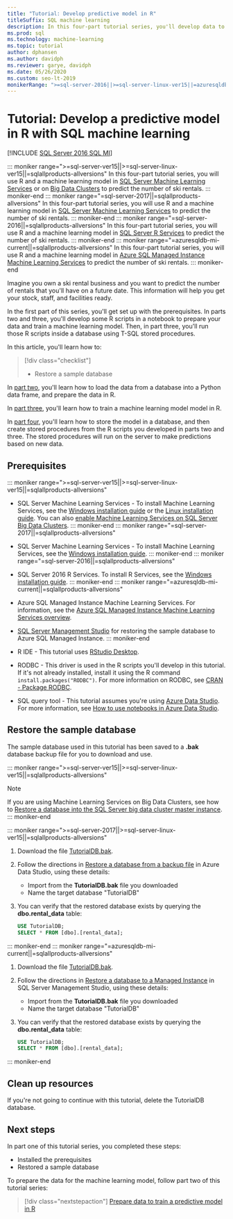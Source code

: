 ```yaml
---
title: "Tutorial: Develop predictive model in R"
titleSuffix: SQL machine learning
description: In this four-part tutorial series, you'll develop data to train a predictive model in R with SQL machine learning.
ms.prod: sql
ms.technology: machine-learning
ms.topic: tutorial
author: dphansen
ms.author: davidph
ms.reviewer: garye, davidph
ms.date: 05/26/2020
ms.custom: seo-lt-2019
monikerRange: ">=sql-server-2016||>=sql-server-linux-ver15||=azuresqldb-mi-current||=sqlallproducts-allversions"
---
```

# Tutorial: Develop a predictive model in R with SQL machine learning
[!INCLUDE [SQL Server 2016 SQL MI](../../includes/applies-to-version/sqlserver2016-asdbmi.md)]

::: moniker range=">=sql-server-ver15||>=sql-server-linux-ver15||=sqlallproducts-allversions"
In this four-part tutorial series, you will use R and a machine learning model in [SQL Server Machine Learning Services](../sql-server-machine-learning-services.md) or on [Big Data Clusters](../../big-data-cluster/machine-learning-services.md) to predict the number of ski rentals.
::: moniker-end
::: moniker range="=sql-server-2017||=sqlallproducts-allversions"
In this four-part tutorial series, you will use R and a machine learning model in [SQL Server Machine Learning Services](../sql-server-machine-learning-services.md) to predict the number of ski rentals.
::: moniker-end
::: moniker range="=sql-server-2016||=sqlallproducts-allversions"
In this four-part tutorial series, you will use R and a machine learning model in [SQL Server R Services](../r/sql-server-r-services.md) to predict the number of ski rentals.
::: moniker-end
::: moniker range="=azuresqldb-mi-current||=sqlallproducts-allversions"
In this four-part tutorial series, you will use R and a machine learning model in [Azure SQL Managed Instance Machine Learning Services](/azure/azure-sql/managed-instance/machine-learning-services-overview) to predict the number of ski rentals.
::: moniker-end

Imagine you own a ski rental business and you want to predict the number of rentals that you'll have on a future date. This information will help you get your stock, staff, and facilities ready.

In the first part of this series, you'll get set up with the prerequisites. In parts two and three, you'll develop some R scripts in a notebook to prepare your data and train a machine learning model. Then, in part three, you'll run those R scripts inside a database using T-SQL stored procedures.

In this article, you'll learn how to:

> [!div class="checklist"]
> * Restore a sample database 

In [part two](r-predictive-model-prepare-data.md), you'll learn how to load the data from a database into a Python data frame, and prepare the data in R.

In [part three](r-predictive-model-train.md), you'll learn how to train a machine learning model model in R.

In [part four](r-predictive-model-deploy.md), you'll learn how to store the model in a database, and then create stored procedures from the R scripts you developed in parts two and three. The stored procedures will run on the server to make predictions based on new data.

## Prerequisites

::: moniker range=">=sql-server-ver15||>=sql-server-linux-ver15||=sqlallproducts-allversions"
* SQL Server Machine Learning Services - To install Machine Learning Services, see the [Windows installation guide](../install/sql-machine-learning-services-windows-install.md) or the [Linux installation guide](../../linux/sql-server-linux-setup-machine-learning.md?toc=%2Fsql%2Fmachine-learning%2Ftoc.json). You can also [enable Machine Learning Services on SQL Server Big Data Clusters](../../big-data-cluster/machine-learning-services.md).
::: moniker-end
::: moniker range="=sql-server-2017||=sqlallproducts-allversions"
* SQL Server Machine Learning Services - To install Machine Learning Services, see the [Windows installation guide](../install/sql-machine-learning-services-windows-install.md). 
::: moniker-end
::: moniker range="=sql-server-2016||=sqlallproducts-allversions"
* SQL Server 2016 R Services. To install R Services, see the [Windows installation guide](../install/sql-r-services-windows-install.md). 
::: moniker-end
::: moniker range="=azuresqldb-mi-current||=sqlallproducts-allversions"
* Azure SQL Managed Instance Machine Learning Services. For information, see the [Azure SQL Managed Instance Machine Learning Services overview](/azure/azure-sql/managed-instance/machine-learning-services-overview).

* [SQL Server Management Studio](../../ssms/download-sql-server-management-studio-ssms.md) for restoring the sample database to Azure SQL Managed Instance.
::: moniker-end

* R IDE - This tutorial uses [RStudio Desktop](https://www.rstudio.com/products/rstudio/download/).

* RODBC - This driver is used in the R scripts you'll develop in this tutorial. If it's not already installed, install it using the R command `install.packages("RODBC")`. For more information on RODBC, see [CRAN - Package RODBC](https://CRAN.R-project.org/package=RODBC).

* SQL query tool - This tutorial assumes you're using [Azure Data Studio](../../azure-data-studio/what-is.md). For more information, see [How to use notebooks in Azure Data Studio](../../azure-data-studio/notebooks/notebooks-guidance.md).

## Restore the sample database

The sample database used in this tutorial has been saved to a **.bak** database backup file for you to download and use.

::: moniker range=">=sql-server-ver15||>=sql-server-linux-ver15||=sqlallproducts-allversions"
> [!NOTE]
> If you are using Machine Learning Services on Big Data Clusters, see how to [Restore a database into the SQL Server big data cluster master instance](../../big-data-cluster/data-ingestion-restore-database.md).
::: moniker-end

::: moniker range=">=sql-server-2017||>=sql-server-linux-ver15||=sqlallproducts-allversions"
1. Download the file [TutorialDB.bak](https://sqlchoice.blob.core.windows.net/sqlchoice/static/TutorialDB.bak).

1. Follow the directions in [Restore a database from a backup file](../../azure-data-studio/tutorial-backup-restore-sql-server.md#restore-a-database-from-a-backup-file) in Azure Data Studio, using these details:

   * Import from the **TutorialDB.bak** file you downloaded
   * Name the target database "TutorialDB"

1. You can verify that the restored database exists by querying the **dbo.rental_data** table:

   ```sql
   USE TutorialDB;
   SELECT * FROM [dbo].[rental_data];
   ```
::: moniker-end
::: moniker range="=azuresqldb-mi-current||=sqlallproducts-allversions"
1. Download the file [TutorialDB.bak](https://sqlchoice.blob.core.windows.net/sqlchoice/static/TutorialDB.bak).

1. Follow the directions in [Restore a database to a Managed Instance](/azure/sql-database/sql-database-managed-instance-get-started-restore) in SQL Server Management Studio, using these details:

   * Import from the **TutorialDB.bak** file you downloaded
   * Name the target database "TutorialDB"

1. You can verify that the restored database exists by querying the **dbo.rental_data** table:

   ```sql
   USE TutorialDB;
   SELECT * FROM [dbo].[rental_data];
   ```
::: moniker-end

## Clean up resources

If you're not going to continue with this tutorial, delete the TutorialDB database.
## Next steps

In part one of this tutorial series, you completed these steps:

* Installed the prerequisites
* Restored a sample database

To prepare the data for the machine learning model, follow part two of this tutorial series:

> [!div class="nextstepaction"]
> [Prepare data to train a predictive model in R](r-predictive-model-prepare-data.md)